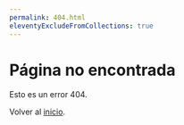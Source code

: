 ```yaml
---
permalink: 404.html
eleventyExcludeFromCollections: true
---
```

# Página no encontrada

Esto es un error 404.

Volver al <a href="./info/info.md">inicio</a>.
